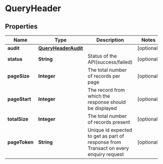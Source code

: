
# QueryHeader

## Properties
Name | Type | Description | Notes
------------ | ------------- | ------------- | -------------
**audit** | [**QueryHeaderAudit**](QueryHeaderAudit.md) |  |  [optional]
**status** | **String** | Status of the API(success/failed) |  [optional]
**pageSize** | **Integer** | The total number of records per page |  [optional]
**pageStart** | **Integer** | The record from which the response should be displayed |  [optional]
**totalSize** | **Integer** | The total number of records present |  [optional]
**pageToken** | **String** | Unique id expected to get as part of response from Transact on every enquiry request |  [optional]



